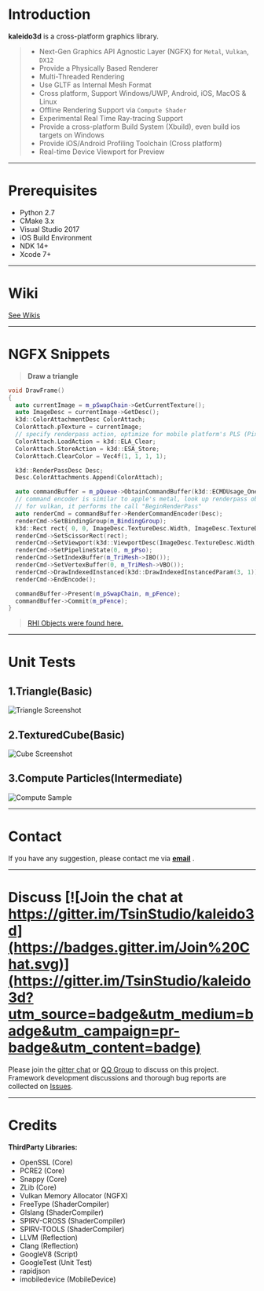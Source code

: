 Introduction 
=========

**kaleido3d** is a cross-platform graphics library.

>* Next-Gen Graphics API Agnostic Layer (NGFX) for `Metal`, `Vulkan`, `DX12`
>* Provide a Physically Based Renderer
>* Multi-Threaded Rendering 
>* Use GLTF as Internal Mesh Format
>* Cross platform, Support Windows/UWP, Android, iOS, MacOS & Linux
>* Offline Rendering Support via `Compute Shader`
>* Experimental Real Time Ray-tracing Support
>* Provide a cross-platform Build System (Xbuild), even build ios targets on Windows
>* Provide iOS/Android Profiling Toolchain (Cross platform)
>* Real-time Device Viewport for Preview

----------

Prerequisites
=========

* Python 2.7
* CMake 3.x
* Visual Studio 2017
* iOS Build Environment
* NDK 14+
* Xcode 7+

---

Wiki
=====

[See Wikis](https://github.com/DsoTsin/kaleido3d/wiki)

---

NGFX Snippets
=======

> **Draw a triangle**

``` cpp
void DrawFrame()
{
  auto currentImage = m_pSwapChain->GetCurrentTexture();
  auto ImageDesc = currentImage->GetDesc();
  k3d::ColorAttachmentDesc ColorAttach;
  ColorAttach.pTexture = currentImage;
  // specify renderpass action, optimize for mobile platform's PLS (Pixel Local Storage)
  ColorAttach.LoadAction = k3d::ELA_Clear;
  ColorAttach.StoreAction = k3d::ESA_Store;
  ColorAttach.ClearColor = Vec4f(1, 1, 1, 1);

  k3d::RenderPassDesc Desc;
  Desc.ColorAttachments.Append(ColorAttach);

  auto commandBuffer = m_pQueue->ObtainCommandBuffer(k3d::ECMDUsage_OneShot);
  // command encoder is similar to apple's metal, look up renderpass object from cache
  // for vulkan, it performs the call "BeginRenderPass"
  auto renderCmd = commandBuffer->RenderCommandEncoder(Desc);
  renderCmd->SetBindingGroup(m_BindingGroup);
  k3d::Rect rect{ 0, 0, ImageDesc.TextureDesc.Width, ImageDesc.TextureDesc.Height };
  renderCmd->SetScissorRect(rect);
  renderCmd->SetViewport(k3d::ViewportDesc(ImageDesc.TextureDesc.Width, ImageDesc.TextureDesc.Height));
  renderCmd->SetPipelineState(0, m_pPso);
  renderCmd->SetIndexBuffer(m_TriMesh->IBO());
  renderCmd->SetVertexBuffer(0, m_TriMesh->VBO());
  renderCmd->DrawIndexedInstanced(k3d::DrawIndexedInstancedParam(3, 1));
  renderCmd->EndEncode();

  commandBuffer->Present(m_pSwapChain, m_pFence);
  commandBuffer->Commit(m_pFence);
}
```

> [RHI Objects were found here.](Document/ApiDifferences.md)

---

Unit Tests
=======

## 1.Triangle(Basic)

![Triangle Screenshot](Document/images/sample_triangle_screenshot.png)

## 2.TexturedCube(Basic)

![Cube Screenshot](Document/images/sample_texturedcube_screenshot.png)

## 3.Compute Particles(Intermediate)

![Compute Sample](Document/images/sample_compute_particles.png)

---

Contact
=========

If you have any suggestion, please contact me via [**email**][12] . 


---

Discuss [![Join the chat at https://gitter.im/TsinStudio/kaleido3d](https://badges.gitter.im/Join%20Chat.svg)](https://gitter.im/TsinStudio/kaleido3d?utm_source=badge&utm_medium=badge&utm_campaign=pr-badge&utm_content=badge)
=========

Please join the [gitter chat](https://gitter.im/TsinStudio/kaleido3d) or [QQ Group][13] to discuss on this project.
Framework development discussions and thorough bug reports are collected on [Issues](https://github.com/TsinStudio/kaleido3d/issues).

---


Credits
=====

**ThirdParty Libraries:**

* OpenSSL (Core)
* PCRE2 (Core)
* Snappy (Core)
* ZLib (Core)
* Vulkan Memory Allocator (NGFX)
* FreeType (ShaderCompiler)
* Glslang (ShaderCompiler)
* SPIRV-CROSS (ShaderCompiler)
* SPIRV-TOOLS (ShaderCompiler)
* LLVM (Reflection)
* Clang (Reflection)
* GoogleV8 (Script)
* GoogleTest (Unit Test)
* rapidjson
* imobiledevice (MobileDevice)


[1]: http://www.cmake.org
[2]: https://developer.nvidia.com/gameworksdownload
[3]: https://github.com/miloyip/rapidjson
[4]: https://code.csdn.net/tomicyo/kaleido3d_dep
[5]: https://github.com/google/protobuf
[6]: https://www.threadingbuildingblocks.org/
[7]: https://github.com/KhronosGroup/glslang
[8]: https://github.com/Tomicyo/kaleido3d_dep
[9]: https://vulkan.lunarg.com/
[10]: https://github.com/KhronosGroup/SPIRV-Cross
[11]: https://www.freetype.org
[12]: mailto:dsotsen@gmail.com
[13]: https://jq.qq.com/?_wv=1027&k=45tL869
